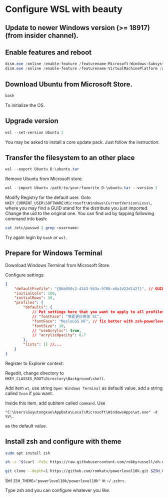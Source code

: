 <!-- @import "../css/noto-serif-font.css" -->

# Configure WSL with beauty

## Update to newer Windows version (>= 18917)(from insider channel).

## Enable features and reboot

```PowerShell
dism.exe /online /enable-feature /featurename:Microsoft-Windows-Subsystem-Linux /all /norestart
dism.exe /online /enable-feature /featurename:VirtualMachinePlatform /all /norestart
```
## Download Ubuntu from Microsoft Store.

```PowerShell
bash
```
To initialize the OS.

## Upgrade version

```PowerShell
wsl --set-version Ubuntu 2
```

You may be asked to install a core update pack. Just follow the instruction.

## Transfer the filesystem to an other place

```PowerShell
wsl --export Ubuntu D:\ubuntu.tar
```

Remove Ubuntu from Microsoft store.

```PowerShell
wsl --import Ubuntu /path/to/your/favorite D:\ubuntu.tar --version 2
```

Modify Registry for the default user. Goto `HKEY_CURRENT_USER\SOFTWARE\Microsoft\Windows\CurrentVersion\Lxss\`, where you may find a GUID stand for the distribute you just imported. Change the uid to the original one. You can find uid by tapping following command into bash:
```bash
cat /etc/passwd | grep <username>
```
Try again login by `bash` or `wsl`. 

## Prepare for Windows Terminal

Download Windows Terminal from Microsoft Store.

Configure settings:
```JSON
{
    "defaultProfile": "{8bb950c2-4343-563a-9788-e8a1d22d142f}", // GUID to the WSL
    "initialCols": 100,
    "initialRows": 30,
    "profiles": {
        "defaults": {
            // Put settings here that you want to apply to all profiles
            // "fontFace": "等距更纱黑体 SC",
            "fontFace": "MesloLGS NF", // fix better with zsh-powerlevel10k, Chinese supported
            "fontSize": 10,
            // "useAcrylic": true,
            // "acrylicOpacity": 0.7
        },
        "lists": [] //...
    }
}
```

Register to Explorer context:

Regedit, change directory to  `HKEY_CLASSES_ROOT\Directory\Background\shell`.

Add item `wt`, use string `Open Windows Terminal` as defaultl value, add a string called `Icon` if you want.

Inside this item, add subitem called `command`. Use
```
"C:\Users\Guyutongxue\AppData\Local\Microsoft\WindowsApps\wt.exe" -d  %V\.
```
as the default value.

## Install zsh and configure with theme

```Bash
sudo apt install zsh
```

```Bash
sh -c "$(curl -fsSL https://raw.githubusercontent.com/robbyrussell/oh-my-zsh/master/tools/install.sh)"
```

```Bash
git clone --depth=1 https://github.com/romkatv/powerlevel10k.git $ZSH_CUSTOM/themes/powerlevel10k
```

Set `ZSH_THEME="powerlevel10k/powerlevel10k"` in `~/.zshrc`.

Type zsh and you can configure whatever you like.
